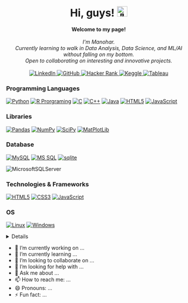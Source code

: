 <h1 align="center">Hi, guys! <img src="https://github.com/wervlad/wervlad/assets/24524555/766d336d-b87d-44ba-807c-c51de2bc6b4d" width="28px" alt="👋"></h1>

<p align="center">
    <b>Welcome to my page!</b><br><br>
    <i>
        I'm Manohar.<br>
        Currently learning to walk in Data Analysis, Data Science, and ML/AI without falling on my bottom.<br>
        Open to collaborating on interesting and innovative projects.<br>
    </i><br>
    <!-- Linkedin -->
    <a href="https://www.linkedin.com/in/manohardpawale">
        <img src="https://img.shields.io/badge/LinkedIn-blue?style=flat-square&logo=linkedin" alt="LinkedIn">
    </a> 
    <!-- GitHub -->
    <a href="https://www.linkedin.com/in/manohardpawale">
        <img src="https://img.shields.io/badge/GitHub-blue?style=flat-square&logo=GitHub" alt="GitHub">
    </a> 
    <!-- Hacker Rank -->
    <a href="https://www.linkedin.com/in/manohardpawale">
        <img src="https://img.shields.io/badge/Hackerrank-blue?style=flat-square&logo=Hackerrank" alt="Hacker Rank">
    </a> 
    <!-- Keggle -->
    <a href="https://www.linkedin.com/in/manohardpawale">
        <img src="https://img.shields.io/badge/Keggle-blue?style=flat-square&logo=keggle" alt="Keggle">
    </a>
    <!-- Tableau -->
    <a href="https://www.linkedin.com/in/manohardpawale">
        <img src="https://img.shields.io/badge/Tableau-blue?style=flat-square&logo=Tableau" alt="Tableau">
    </a> 
</p>

### Programming Languages
[![Python](https://img.shields.io/badge/python-black?style=for-the-badge&logo=python)](https://github.com/manohardpawale)
[![R Prorgraming](https://img.shields.io/badge/R-black?style=for-the-badge&logo=R)](https://github.com/manohardpawale)
[![C](https://img.shields.io/badge/C-black?style=for-the-badge&logo=C)](https://github.com/manohardpawale)
[![C++](https://img.shields.io/badge/cplusplus-black?style=for-the-badge&logo=cplusplus)](https://github.com/manohardpawale)
[![Java](https://img.shields.io/badge/java-black?style=for-the-badge&logo=openjdk)](https://github.com/manohardpawale)
[![HTML5](https://img.shields.io/badge/html5-black?style=for-the-badge&logo=html5)](https://github.com/manohardpawale)
[![JavaScript](https://img.shields.io/badge/javascript-black?style=for-the-badge&logo=javascript)](https://github.com/manohardpawale)

### Libraries
[![Pandas](https://img.shields.io/badge/pandas-black?style=for-the-badge&logo=pandas)](https://github.com/manohardpawale)
[![NumPy](https://img.shields.io/badge/numpy-black?style=for-the-badge&logo=numpy)](https://github.com/manohardpawale)
[![SciPy](https://img.shields.io/badge/SciPy-black?style=for-the-badge&logo=scipy)](https://github.com/manohardpawale)
[![MatPlotLib](https://img.shields.io/badge/matplotlib-black?style=for-the-badge&logo=matplotlib)](https://github.com/manohardpawale)

### Database
[![MySQL](https://img.shields.io/badge/Mysql-black?style=for-the-badge&logo=mysql)](https://github.com/manohardpawale)
[![MS SQL](https://img.shields.io/badge/MS%20SQL-black?style=for-the-badge&logo=Microsoft%20SQL%20Server)](https://github.com/manohardpawale)
[![sqlite](https://img.shields.io/badge/sqlite-black?style=for-the-badge&logo=sqlite)](https://github.com/manohardpawale)

![MicrosoftSQLServer](https://img.shields.io/badge/Microsoft%20SQL%20Server-CC2927?style=for-the-badge&logo=microsoft%20sql%20server&logoColor=white)


### Technologies & Frameworks
[![HTML5](https://img.shields.io/badge/html5-black?style=for-the-badge&logo=html5)](https://hub.docker.com/u/manohardpawale)
[![CSS3](https://img.shields.io/badge/css3-black?style=for-the-badge&logo=css3)](https://hub.docker.com/u/manohardpawale)
[![JavaScript](https://img.shields.io/badge/javascript-black?style=for-the-badge&logo=javascript)](https://hub.docker.com/u/manohardpawale)


### OS
[![Linux](https://img.shields.io/badge/linux-black?style=for-the-badge&logo=Linux)](https://github.com/manohardpawale)
[![Windows](https://img.shields.io/badge/Windows-black?style=for-the-badge&logo=Windows)](https://github.com/manohardpawale)

<details>
<p align="center">
  
  <a href="https://github.com/manohardpawale">
    <img src="http://github-profile-summary-cards.vercel.app/api/cards/profile-details?username=manohardpawale&theme=transparent" />
  </a>
  
  <a href="https://github.com/manohardpawale">
    <img src="https://github-readme-streak-stats.herokuapp.com/?user=manohardpawale&hide_border=true&card_width=338&theme=transparent" />
  </a>
  
  <a href="https://github.com/manohardpawale">
    <img src="http://github-profile-summary-cards.vercel.app/api/cards/stats?username=manohardpawale&theme=transparent" />
  </a>
  
  <a href="https://github.com/manohardpawale">
    <img src="https://github-readme-stats.vercel.app/api/top-langs/?username=manohardpawale&langs_count=10&exclude_repo=&hide=jupyter%20notebook,vim%20script,cmake,makefile,batchfile,emacs%20lisp,css,html&layout=default&card_width=699&hide_border=true&theme=transparent" />
  </a>
  
</p>
</details>
<!--
<p align="center">
  <a href="https://github.com/manohardpawale">
    <img src="https://komarev.com/ghpvc/?username=manohardpawale&color=blue&style=flat)" />
  </a>
</p>
-->


- 🔭 I’m currently working on ...
- 🌱 I’m currently learning ...
- 👯 I’m looking to collaborate on ...
- 🤔 I’m looking for help with ...
- 💬 Ask me about ...
- 📫 How to reach me: ...
- 😄 Pronouns: ...
- ⚡ Fun fact: ...

